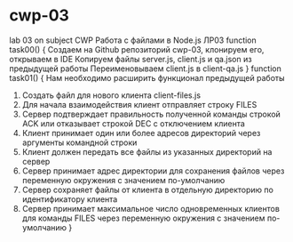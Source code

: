 # cwp-03
lab 03 on subject CWP
Работа с файлами в Node.js
ЛР03
function task00() {
Создаем на Github репозиторий cwp-03, клонируем его, открываем в IDE
Копируем файлы server.js, client.js и qa.json из предыдущей работы
Переименовываем client.js в client-qa.js
}
function task01() {
Нам необходимо расширить функционал предыдущей работы
1. Создать файл для нового клиента client-files.js
2. Для начала взаимодействия клиент отправляет строку FILES
3. Cервер подтверждает правильность полученной команды строкой ACK или отказывает строкой DEC c отключением клиента
4. Клиент принимает один или более адресов директорий через аргументы командной строки
5. Клиент должен передать все файлы из указанных директорий на сервер
6. Сервер принимает адрес директории для сохранения файлов через переменную окружения с значением по-умолчанию
7. Сервер сохраняет файлы от клиента в отдельную директорию по идентификатору клиента
8. Сервер принимает максимальное число одновременных клиентов для команды FILES через переменную окружения с значением по-умолчанию
}
